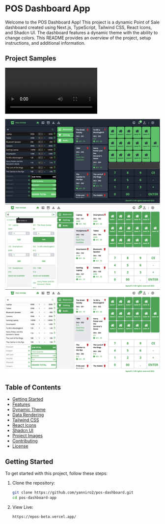 # POS Dashboard App

Welcome to the POS Dashboard App! This project is a dynamic Point of Sale dashboard created using Next.js, TypeScript, Tailwind CSS, React Icons, and Shadcn UI. The dashboard features a dynamic theme with the ability to change colors. This README provides an overview of the project, setup instructions, and additional information.

## Project Samples

![Project Sample video](/images/video.mov)

![Project Sample image 1](/images/image%201.png)
![Project Sample image 2](/images/image%202.png)
![Project Sample image 3](/images/image%203.png)





## Table of Contents
- [Getting Started](#getting-started)
- [Features](#features)
- [Dynamic Theme](#dynamic-theme)
- [Data Rendering](#data-rendering)
- [Tailwind CSS](#tailwind-css)
- [React Icons](#react-icons)
- [Shadcn UI](#shadcn-ui)
- [Project Images](#project-images)
- [Contributing](#contributing)
- [License](#license)

## Getting Started

To get started with this project, follow these steps:

1. Clone the repository:
   ```sh
   git clone https://github.com/yanniro2/pos-dashboard.git
   cd pos-dashboard-app


2. View Live:
   ```sh
   https://epos-beta.vercel.app/
